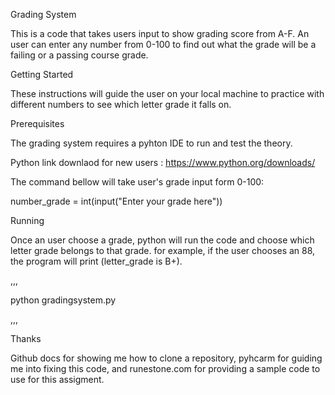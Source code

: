 Grading System

This is a code that takes users input to show grading score from A-F. An user can enter any number from 0-100 to find out what the grade will be a failing or a passing course grade.    

Getting Started

These instructions will guide the user on your local machine to practice with different numbers to see which letter grade it falls on. 

Prerequisites

The grading system requires a pyhton IDE to run and test the theory.
 
Python  link downlaod for new users : https://www.python.org/downloads/

The command bellow  will take user's grade input form 0-100:

number_grade = int(input("Enter your grade here"))

Running

Once an user choose a grade, python will run the code and choose which letter grade belongs to that grade. for example, if the user chooses an 88, the program will print (letter_grade is B+).  

,,,

python gradingsystem.py

,,,


Thanks

Github docs for showing me how to clone a repository, pyhcarm for guiding me into fixing this code, and runestone.com for providing a sample code to use for this assigment. 
